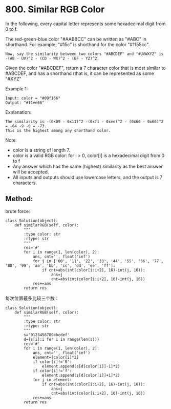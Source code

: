 # 800. Similar RGB Color

In the following, every capital letter represents some hexadecimal digit from 0 to f.

The red-green-blue color "#AABBCC" can be written as "#ABC" in shorthand.  For example, "#15c" is shorthand for the color "#1155cc".

    Now, say the similarity between two colors "#ABCDEF" and "#UVWXYZ" is -(AB - UV)^2 - (CD - WX)^2 - (EF - YZ)^2.

Given the color "#ABCDEF", return a 7 character color that is most similar to #ABCDEF, and has a shorthand (that is, it can be represented as some "#XYZ"

Example 1:

    Input: color = "#09f166"
    Output: "#11ee66"

Explanation:  

    The similarity is -(0x09 - 0x11)^2 -(0xf1 - 0xee)^2 - (0x66 - 0x66)^2 = -64 -9 -0 = -73.
    This is the highest among any shorthand color.

Note:

- color is a string of length 7.
- color is a valid RGB color: for i > 0, color[i] is a hexadecimal digit from 0 to f
- Any answer which has the same (highest) similarity as the best answer will be accepted.
- All inputs and outputs should use lowercase letters, and the output is 7 characters.

## Method:

brute force:

    class Solution(object):
        def similarRGB(self, color):
            """
            :type color: str
            :rtype: str
            """
            res='#'
            for i in range(1, len(color), 2):
                ans, cnt='', float('inf')
                for j in ['00', '11', '22', '33', '44', '55', '66', '77', '88', '99', 'aa', 'bb', 'cc', 'dd', 'ee', 'ff']:
                    if cnt>abs(int(color[i:i+2], 16)-int(j, 16)):
                        ans=j
                        cnt=abs(int(color[i:i+2], 16)-int(j, 16))
                res+=ans
            return res
            
每次位置最多比较三个数：

    class Solution(object):
        def similarRGB(self, color):
            """
            :type color: str
            :rtype: str
            """
            s='0123456789abcdef'
            d={s[i]:i for i in range(len(s))}
            res='#'
            for i in range(1, len(color), 2):
                ans, cnt='', float('inf')
                element=[color[i]*2]
                if color[i]!='0':
                    element.append(s[d[color[i]]-1]*2)
                if color[i]!='f':
                    element.append(s[d[color[i]]+1]*2)
                for j in element:
                    if cnt>abs(int(color[i:i+2], 16)-int(j, 16)):
                        ans=j
                        cnt=abs(int(color[i:i+2], 16)-int(j, 16))
                res+=ans
            return res